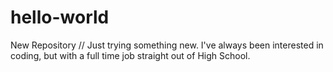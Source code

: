 # hello-world
New Repository
// Just trying something new. I've always been interested in coding, but with a full time job straight out of High School. 
